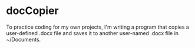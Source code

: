 # docCopier
To practice coding for my own projects, I'm writing a program that copies a user-defined .docx file and saves it to another user-named .docx file in ~/Documents.
